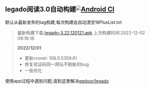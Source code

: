 ## legado阅读3.0自动构建[![Android CI](https://github.com/liufuyou/gedoor-Build/workflows/Android%20CI/badge.svg)](https://github.com/liufuyou/gedoor-Build/actions)

默认从最新发布的tag构建,每次构建会自动清空18PlusList.txt

> 最新构建下载:[legado-3.22.120121.apk](https://github.com/liufuyou/gedoor-Build/releases/download/legado-3.22.120121/legado-3.22.120121.apk) 上次构建时间:2022-12-02 09:16:16
<!--start-->
> **2022/12/01**
> 
> * 更新cronet: 108.0.5359.61
> * 修复验证码同一网址不刷新的bug
> * 一些优化
<!--end-->
  
使用app过程中遇到问题,请到这里解决[gedoor/legado](https://github.com/gedoor/legado/issues)

